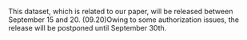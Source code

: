 This dataset, which is related to our paper, will be released between September 15 and 20.
(09.20)Owing to some authorization issues, the release will be postponed until September 30th.
